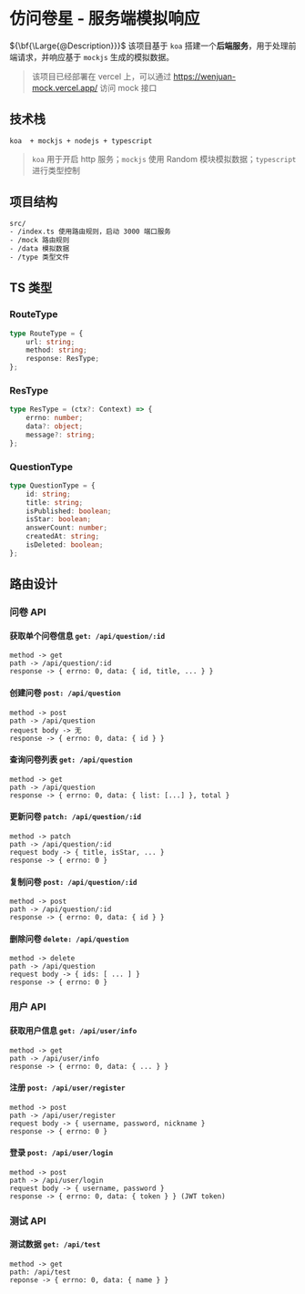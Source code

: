 # 仿问卷星 - 服务端模拟响应

${\bf{\Large{@Description}}}$ 该项目基于 `koa` 搭建一个**后端服务**，用于处理前端请求，并响应基于 `mockjs` 生成的模拟数据。

> 该项目已经部署在 vercel 上，可以通过 https://wenjuan-mock.vercel.app/ 访问 mock 接口

## 技术栈

```
koa  + mockjs + nodejs + typescript
```
> `koa` 用于开启 http 服务；`mockjs` 使用 Random 模块模拟数据；`typescript` 进行类型控制

## 项目结构

```bash
src/
- /index.ts 使用路由规则，启动 3000 端口服务
- /mock 路由规则
- /data 模拟数据
- /type 类型文件
```

## TS 类型

### RouteType 

```ts
type RouteType = {
    url: string;
    method: string;
    response: ResType;
};
```

### ResType 

```ts
type ResType = (ctx?: Context) => {
    errno: number;
    data?: object;
    message?: string;
};
```

### QuestionType 

```ts
type QuestionType = {
    id: string;
    title: string;
    isPublished: boolean;
    isStar: boolean;
    answerCount: number;
    createdAt: string;
    isDeleted: boolean;
};
```

## 路由设计

### 问卷 API

#### 获取单个问卷信息 `get: /api/question/:id`

```
method -> get
path -> /api/question/:id
response -> { errno: 0, data: { id, title, ... } }
```

#### 创建问卷 `post: /api/question`

```
method -> post
path -> /api/question
request body -> 无
response -> { errno: 0, data: { id } }
```

#### 查询问卷列表 `get: /api/question`

```
method -> get
path -> /api/question
response -> { errno: 0, data: { list: [...] }, total }
```
#### 更新问卷 `patch: /api/question/:id`

```
method -> patch
path -> /api/question/:id
request body -> { title, isStar, ... }
response -> { errno: 0 }
```

#### 复制问卷 `post: /api/question/:id`

```
method -> post
path -> /api/question/:id
response -> { errno: 0, data: { id } }
```

#### 删除问卷 `delete: /api/question`

```
method -> delete
path -> /api/question
request body -> { ids: [ ... ] }
response -> { errno: 0 }
```

### 用户 API

#### 获取用户信息 `get: /api/user/info`

``` 
method -> get
path -> /api/user/info
response -> { errno: 0, data: { ... } } 
```

#### 注册 `post: /api/user/register`

```
method -> post
path -> /api/user/register
request body -> { username, password, nickname }
response -> { errno: 0 } 
```

#### 登录 `post: /api/user/login`

```
method -> post
path -> /api/user/login
request body -> { username, password }
response -> { errno: 0, data: { token } } (JWT token)
```

### 测试 API

#### 测试数据 `get: /api/test`

```
method -> get
path: /api/test
reponse -> { errno: 0, data: { name } }
```
